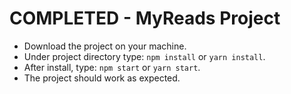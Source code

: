 # COMPLETED - MyReads Project
- Download the project on your machine.
- Under project directory type: `npm install` or `yarn install`.
- After install, type: `npm start` or `yarn start`.
- The project should work as expected.